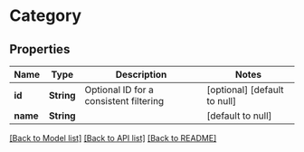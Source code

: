 # Category
## Properties

Name | Type | Description | Notes
------------ | ------------- | ------------- | -------------
**id** | **String** | Optional ID for a consistent filtering | [optional] [default to null]
**name** | **String** |  | [default to null]

[[Back to Model list]](../index.md#documentation-for-models) [[Back to API list]](../index.md#documentation-for-api-endpoints) [[Back to README]](../index.md)

